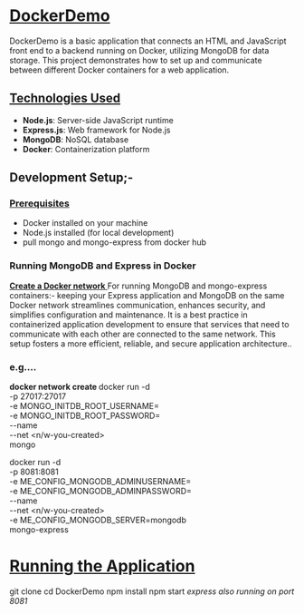 # <u>DockerDemo</u>

DockerDemo is a basic application that connects an HTML and JavaScript front end to a backend running on Docker, utilizing MongoDB for data storage. This project demonstrates how to set up and communicate between different Docker containers for a web application.

## <u> Technologies Used </u>
- **Node.js**: Server-side JavaScript runtime
- **Express.js**: Web framework for Node.js
- **MongoDB**: NoSQL database
- **Docker**: Containerization platform

## Development Setup;-

### <u>Prerequisites</u>
- Docker installed on your machine
- Node.js installed (for local development)
- pull mongo and mongo-express from docker hub

### Running MongoDB and Express in Docker

**<u> Create a Docker network** </u>
 For running MongoDB and mongo-express containers:- 
 keeping your Express application and MongoDB on the same Docker network streamlines communication, enhances security, and simplifies configuration and maintenance. It is a best practice in containerized application development to ensure that services that need to communicate with each other are connected to the same network. This setup fosters a more efficient, reliable, and secure application architecture..

 ### e.g....

 **docker network create <your-network>**
 docker run -d \
  -p 27017:27017 \
  -e MONGO_INITDB_ROOT_USERNAME=<overwite-mongo-username> \
  -e MONGO_INITDB_ROOT_PASSWORD=<overwite-mongo-pass> \
  --name <your-desired-name> \
  --net <n/w-you-created> \
  mongo

docker run -d \
  -p 8081:8081 \
  -e ME_CONFIG_MONGODB_ADMINUSERNAME=<mongo-username> \
  -e ME_CONFIG_MONGODB_ADMINPASSWORD=<mongo-pass> \
  --name <your-desired-name> \
  --net <n/w-you-created> \
  -e ME_CONFIG_MONGODB_SERVER=mongodb \
  mongo-express


 # <u> Running the Application </u>
git clone 
cd DockerDemo
npm install
npm start
<i>express also running on port 8081</i>

